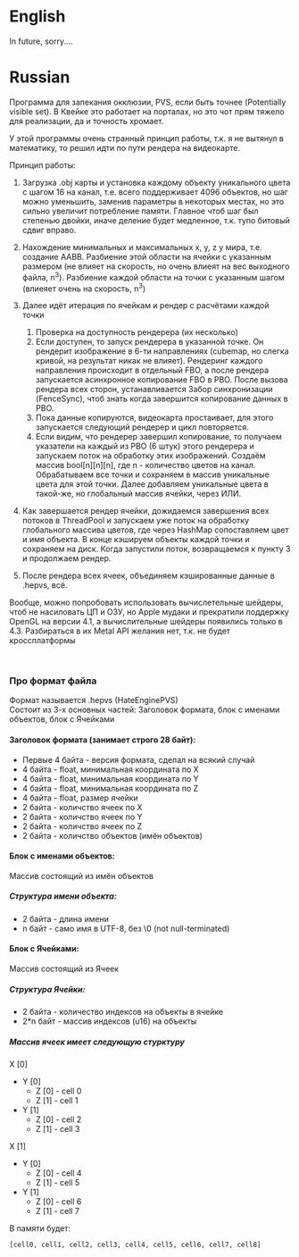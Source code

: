 # English
In future, sorry....


# Russian
Программа для запекания окклюзии, PVS, если быть точнее (Potentially visible set). В Квейке это работает на порталах, но это чот прям тяжело для реализации, да и точность хромает.

У этой программы очень странный принцип работы, т.к. я не вытянул в математику, то решил идти по пути рендера на видеокарте.

Принцип работы:
1. Загрузка .obj карты и установка каждому объекту уникального цвета с шагом 16 на канал, т.е. всего поддерживает 4096 объектов, но шаг можно уменьшить, заменив параметры в некоторых местах, но это сильно увеличит потребление памяти. Главное чтоб шаг был степенью двойки, иначе деление будет медленное, т.к. тупо битовый сдвиг вправо.

2. Нахождение минимальных и максимальных x, y, z у мира, т.е. создание AABB. Разбиение этой области на ячейки с указанным размером (не влияет на скорость, но очень влиеят на вес выходного файла, n<sup>3</sup>). Разбиение каждой области на точки с указанным шагом (влиеяет очень на скорость, n<sup>3</sup>)

3. Далее идёт итерация по ячейкам и рендер с расчётами каждой точки
    1. Проверка на доступность рендерера (их несколько)
    2. Если доступен, то запуск рендерера в указанной точке. Он рендерит изображение в 6-ти направлениях (cubemap, но слегка кривой, на результат никак не влияет). Рендеринг каждого направления происходит в отдельный FBO, а после рендера запускается асинхронное копирование FBO в PBO. После вызова рендера всех сторон, устанавливается Забор синхронизации (FenceSync), чтоб знать когда завершится копирование данных в PBO.
    3. Пока данные копируются, видеокарта простаивает, для этого запускается следующий рендерер и цикл повторяется.
    4. Если видим, что рендерер завершил копирование, то получаем указатели на каждый из PBO (6 штук) этого рендерера и запускаем поток на обработку этих изображений. Создаём массив bool[n][n][n], где n - количество цветов на канал. Обрабатываем все точки и сохраняем в массив уникальные цвета для этой точки. Далее добавляем уникальные цвета в такой-же, но глобальный массив ячейки, через ИЛИ.

4. Как завершается рендер ячейки, дожидаемся завершения всех потоков в ThreadPool и запускаем уже поток на обработку глобального массива цветов, где через HashMap сопоставляем цвет и имя объекта. В конце кэшируем объекты каждой точки и сохраняем на диск. Когда запустили поток, возвращаемся к пункту 3 и продолжаем рендер.

5. После рендера всех ячеек, объединяем кэшированные данные в .hepvs, всё.

Вообще, можно попробовать использовать вычислетельные шейдеры, чтоб не насиловать ЦП и ОЗУ, но Apple мудаки и прекратили поддержку OpenGL на версии 4.1, а вычислительные шейдеры появились только в 4.3. Разбираться в их Metal API желания нет, т.к. не будет кроссплатформы

<br>

### Про формат файла

Формат называется .hepvs (HateEnginePVS)\
Состоит из 3-х основных частей: Заголовок формата, блок с именами объектов, блок с Ячейками

#### Заголовок формата (занимает строго 28 байт):
- Первые 4 байта - версия формата, сделал на всякий случай
- 4 байта - float, минимальная координата по X
- 4 байта - float, минимальная координата по Y
- 4 байта - float, минимальная координата по Z
- 4 байта - float, размер ячейки
- 2 байта - количство ячеек по X
- 2 байта - количство ячеек по Y
- 2 байта - количство ячеек по Z
- 2 байта - количство объектов (имён объектов)

#### Блок с именами объектов:
Массив состоящий из имён объектов
##### Структура имени объекта:
- 2 байта - длина имени
- n байт  - само имя в UTF-8, без \0 (not null-terminated)

#### Блок с Ячейками:
Массив состоящий из Ячеек
##### Структура Ячейки:
- 2 байта  - количество индексов на объекты в ячейке
- 2*n байт - массив индексов (u16) на объекты

##### Массив ячеек имеет следующую стурктуру
X [0]
- Y [0]
    - Z [0] - cell 0
    - Z [1] - cell 1
- Y [1]
    - Z [0] - cell 2
    - Z [1] - cell 3

X [1]
- Y [0]
    - Z [0] - cell 4
    - Z [1] - cell 5
- Y [1]
    - Z [0] - cell 6
    - Z [1] - cell 7

В памяти будет:
```
[cell0, cell1, cell2, cell3, cell4, cell5, cell6, cell7, cell8]
```
